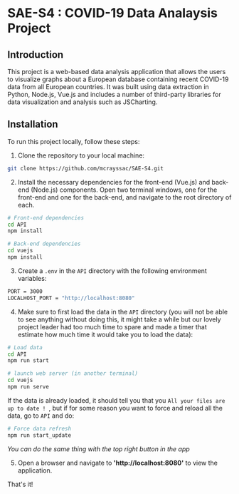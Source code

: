 # SAE-S4 : COVID-19 Data Analaysis Project
## Introduction

This project is a web-based data analysis application that allows the users to visualize graphs about a European database containing recent COVID-19 data from all European countries. 
It was built using data extraction in Python, Node.js, Vue.js and includes a number of third-party libraries for data visualization and analysis such as JSCharting.

## Installation

To run this project locally, follow these steps:
1. Clone the repository to your local machine:
```bash
git clone https://github.com/mcrayssac/SAE-S4.git
```
2. Install the necessary dependencies for the front-end (Vue.js) and back-end (Node.js) components. Open two terminal
windows, one for the front-end and one for the back-end, and navigate to the root directory of each.
```bash
# Front-end dependencies
cd API
npm install

# Back-end dependencies
cd vuejs
npm install
```
3. Create a `.env` in the `API` directory with the following environment variables:
```bash
PORT = 3000
LOCALHOST_PORT = "http://localhost:8080"
```
4. Make sure to first load the data in the `API` directory (you will not be able to see anything without doing this, it might take a while but our lovely project leader had too much time to spare and made a timer that estimate how much time it would take you to load the data):
```bash
# Load data 
cd API
npm run start

# launch web server (in another terminal)
cd vuejs
npm run serve
```
If the data is already loaded, it should tell you that you `All your files are up to date !
`, but if for some reason you want to force and reload all the data, go to `API` and do: 
```bash
# Force data refresh
npm run start_update
```
*You can do the same thing with the top right button in the app*

5. Open a browser and navigate to **'http://localhost:8080'** to view the application.

That's it! 